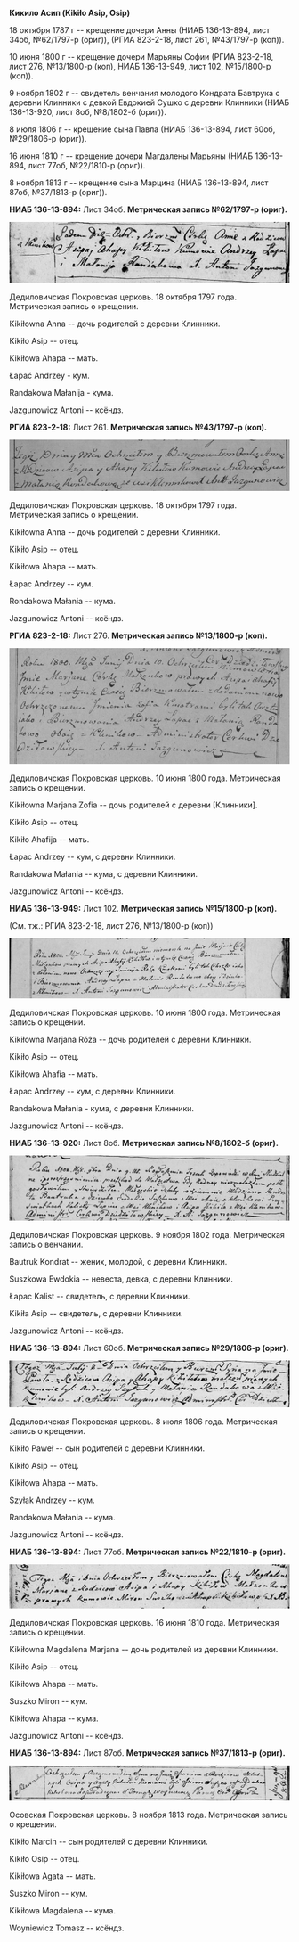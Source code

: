 **Кикило Асип (Kikiło Asip, Osip)**

18 октября 1787 г -- крещение дочери Анны (НИАБ 136-13-894, лист 34об,
№62/1797-р (ориг)), (РГИА 823-2-18, лист 261, №43/1797-р (коп)).

10 июня 1800 г -- крещение дочери Марьяны Софии (РГИА 823-2-18, лист
276, №13/1800-р (коп), НИАБ 136-13-949, лист 102, №15/1800-р (коп)).

9 ноября 1802 г -- свидетель венчания молодого Кондрата Бавтрука с
деревни Клинники с девкой Евдокией Сушко с деревни Клинники (НИАБ
136-13-920, лист 8об, №8/1802-б (ориг)).

8 июля 1806 г -- крещение сына Павла (НИАБ 136-13-894, лист 60об,
№29/1806-р (ориг)).

16 июня 1810 г -- крещение дочери Магдалены Марьяны (НИАБ 136-13-894,
лист 77об, №22/1810-р (ориг)).

8 ноября 1813 г -- крещение сына Марцина (НИАБ 136-13-894, лист 87об,
№37/1813-р (ориг)).

**НИАБ 136-13-894:** Лист 34об. **Метрическая запись №62/1797-р
(ориг).**

![](./media/7a1082d67a94a23806c2536296a0302928396d39.png)

Дедиловичская Покровская церковь. 18 октября 1797 года. Метрическая
запись о крещении.

Kikiłowna Anna -- дочь родителей с деревни Клинники.

Kikiło Asip -- отец.

Kikiłowa Ahapa -- мать.

Łapać Andrzey - кум.

Randakowa Małanija - кума.

Jazgunowicz Antoni -- ксёндз.

**РГИА 823-2-18:** Лист 261. **Метрическая запись №43/1797-р (коп).**

![](./media/e9755ce458b369c7a123347de9d9e80e21ddd815.png)

Дедиловичская Покровская церковь. 18 октября 1797 года. Метрическая
запись о крещении.

Kikiłowna Anna -- дочь родителей с деревни Клинники.

Kikiło Asip -- отец.

Kikiłowa Ahapa -- мать.

Łapac Andrzey -- кум.

Rondakowa Małania -- кума.

Jazgunowicz Antoni -- ксёндз.

**РГИА 823-2-18:** Лист 276. **Метрическая запись №13/1800-р (коп).**

![](./media/c7e72349c0dd454979687cd0ee3362c7c143e465.png)

Дедиловичская Покровская церковь. 10 июня 1800 года. Метрическая запись
о крещении.

Kikiłowna Marjana Zofia -- дочь родителей с деревни \[Клинники\].

Kikiło Asip -- отец.

Kikiło Ahafija -- мать.

Łapac Andrzey -- кум, с деревни Клинники.

Randakowa Małania -- кума, с деревни Клинники.

Jazgunowicz Antoni -- ксёндз.

**НИАБ 136-13-949:** Лист 102. **Метрическая запись №15/1800-р (коп).**

(См. тж.: РГИА 823-2-18, лист 276, №13/1800-р (коп))

![](./media/4e31b8e9b79b7d674054320b9e2933032f1da008.png)

Дедиловичская Покровская церковь. 10 июня 1800 года. Метрическая запись
о крещении.

Kikiłowna Marjana Róża -- дочь родителей с деревни Клинники.

Kikiło Asip -- отец.

Kikiłowa Ahafia -- мать.

Łapac Andrzey -- кум, с деревни Клинники.

Randakowa Małania - кума, с деревни Клинники.

Jazgunowicz Antoni -- ксёндз.

**НИАБ 136-13-920:** Лист 8об. **Метрическая запись №8/1802-б (ориг).**

![](./media/5ee984c63d42e128e4f66f38ab0469ef21337da7.png)

Дедиловичская Покровская церковь. 9 ноября 1802 года. Метрическая запись
о венчании.

Bautruk Kondrat -- жених, молодой, с деревни Клинники.

Suszkowa Ewdokia -- невеста, девка, с деревни Клинники.

Łapac Kalist -- свидетель, с деревни Клинники.

Kikiła Asip -- свидетель, с деревни Клинники.

Jazgunowicz Antoni -- ксёндз.

**НИАБ 136-13-894:** Лист 60об. **Метрическая запись №29/1806-р
(ориг).**

![](./media/605352c4acc57f3e1aee13debaa08fd77fba224d.png)

Дедиловичская Покровская церковь. 8 июля 1806 года. Метрическая запись о
крещении.

Kikiło Paweł -- сын родителей с деревни Клинники.

Kikiło Asip -- отец.

Kikiłowa Ahapa -- мать.

Szyłak Andrzey -- кум.

Randakowa Małania -- кума.

Jazgunowicz Antoni -- ксёндз.

**НИАБ 136-13-894:** Лист 77об. **Метрическая запись №22/1810-р
(ориг).**

![](./media/b3df57472ecab96f30d1b602ab6a533f1e7942dd.png)

Дедиловичская Покровская церковь. 16 июня 1810 года. Метрическая запись
о крещении.

Kikiłowna Magdalena Marjana -- дочь родителей из деревни Клинники.

Kikiło Asip -- отец.

Kikiłowa Ahapa -- мать.

Suszko Miron -- кум.

Kikiłowa Ahapa -- кума.

Jazgunowicz Antoni -- ксёндз.

**НИАБ 136-13-894:** Лист 87об. **Метрическая запись №37/1813-р
(ориг).**

![](./media/c2488103c572b6fc61c4b3f8d11efe0ff60f4a03.png)

Осовская Покровская церковь. 8 ноября 1813 года. Метрическая запись о
крещении.

Kikiło Marcin -- сын родителей с деревни Клинники.

Kikiło Osip -- отец.

Kikiłowa Agata -- мать.

Suszko Miron -- кум.

Kikiłowa Magdalena -- кума.

Woyniewicz Tomasz -- ксёндз.
